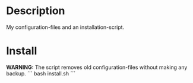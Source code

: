 # Description
My configuration-files and an installation-script.

# Install
**WARNING:** The script removes old configuration-files without making any backup.
´´´
bash install.sh
´´´

